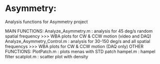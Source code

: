 # Asymmetry:	
Analysis functions for Asymmetry project

MAIN FUNCTIONS:
	Analyze_Asymmetry.m			:	analysis for 45 deg/s random spatial frequency >>> WBA plots for CW & CCW motion (video and DAQ)
	Analyze_Asymmetry_Control.m	:	analysis for 30-150 deg/s and all spatial frequencys >>> WBA plots for CW & CCW motion (DAQ only)
OTHER FUNCTIONS:
	PlotPatch.m					:	plots menas with STD patch
	hampel.m					:	hampel filter
	scatplot.m					:	scatter plot with density